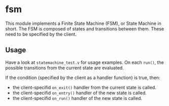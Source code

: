 # fsm

This module implements a Finite State Machine (FSM), or State Machine in short.
The FSM is composed of states and transitions between them.
These need to be specified by the client.

## Usage

Have a look at `statemachine_test.v` for usage examples.
On each `run()`, the possible transitions from the current state are evaluated.

If the condition (specified by the client as a handler function) is true, then:
* the client-specifid `on_exit()` handler from the current state is called.
* the client-specifid `on_entry()` handler of the new state is called.
* the client-specifid `on_run()` handler of the new state is called.
 